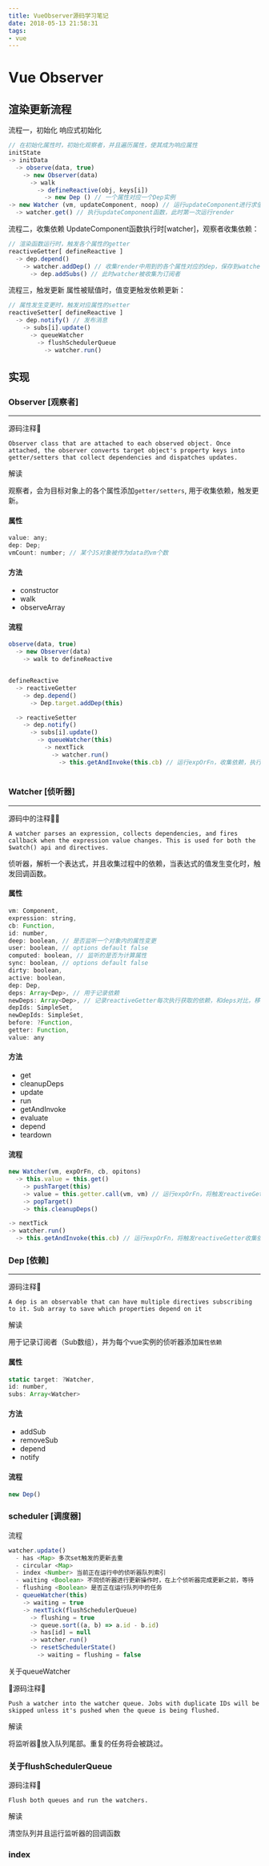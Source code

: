 ```yaml
---
title: VueObserver源码学习笔记
date: 2018-05-13 21:58:31
tags: 
- vue
---
```

# Vue Observer

## 渲染更新流程

流程一，初始化
响应式初始化

```javascript
// 在初始化属性时，初始化观察者，并且遍历属性，使其成为响应属性
initState
-> initData
  -> observe(data, true)
    -> new Observer(data)
      -> walk
        -> defineReactive(obj, keys[i])
          -> new Dep () // 一个属性对应一个Dep实例
-> new Watcher (vm, updateComponent, noop) // 运行updateComponent进行求值，updateComponent返回值始终为undefined，由依赖触发其更新
  -> watcher.get() // 执行updateComponent函数，此时第一次运行render
```

流程二，收集依赖
UpdateComponent函数执行时[watcher]，观察者收集依赖：

```javascript
// 渲染函数运行时，触发各个属性的getter
reactiveGetter[ defineReactive ]
  -> dep.depend()
    -> watcher.addDep() // 收集render中用到的各个属性对应的dep，保存到watcher.deps组数中
      -> dep.addSubs() // 此时watcher被收集为订阅者
```

流程三，触发更新
属性被赋值时，值变更触发依赖更新：

```javascript
// 属性发生变更时，触发对应属性的setter
reactiveSetter[ defineReactive ]
  -> dep.notify() // 发布消息
    -> subs[i].update()
      -> queueWatcher
        -> flushSchedulerQueue
          -> watcher.run()
```

## 实现

### Observer [观察者]

---
源码注释👹

`Observer class that are attached to each observed object. Once attached, the observer converts target object's property keys into getter/setters that collect dependencies and dispatches updates.`

解读

观察者，会为目标对象上的各个属性添加`getter/setters`, 用于收集依赖，触发更新。

#### 属性

```javascript
value: any;
dep: Dep;
vmCount: number; // 某个JS对象被作为data的vm个数
```

#### 方法

- constructor
- walk
- observeArray

#### 流程

```javascript
observe(data, true)
  -> new Observer(data)
    -> walk to defineReactive


defineReactive
  -> reactiveGetter
    -> dep.depend()
      -> Dep.target.addDep(this)

  -> reactiveSetter
    -> dep.notify()
      -> subs[i].update()
        -> queueWatcher(this)
          -> nextTick
            -> watcher.run()
              -> this.getAndInvoke(this.cb) // 运行expOrFn，收集依赖，执行$watch的回调
          
```

### Watcher [侦听器]

---
源码中的注释👹

`A watcher parses an expression, collects dependencies, and fires callback when the expression value changes. This is used for both the $watch() api and directives.`

侦听器，解析一个表达式，并且收集过程中的依赖，当表达式的值发生变化时，触发回调函数。

#### 属性

```javascript
vm: Component,
expression: string,
cb: Function,
id: number,
deep: boolean, // 是否监听一个对象内的属性变更
user: boolean, // options default false
computed: boolean, // 监听的是否为计算属性
sync: boolean, // options default false
dirty: boolean,
active: boolean,
dep: Dep,
deps: Array<Dep>, // 用于记录依赖
newDeps: Array<Dep>, // 记录reactiveGetter每次执行获取的依赖，和deps对比，移除不再需要的订阅器
depIds: SimpleSet,
newDepIds: SimpleSet,
before: ?Function,
getter: Function,
value: any
```

#### 方法

- get
- cleanupDeps
- update
- run
- getAndInvoke
- evaluate
- depend
- teardown

#### 流程

```javascript
new Watcher(vm, expOrFn, cb, opitons)
  -> this.value = this.get()
    -> pushTarget(this)
    -> value = this.getter.call(vm, vm) // 运行expOrFn，将触发reactiveGetter收集依赖    
    -> popTarget()
    -> this.cleanupDeps()

-> nextTick
-> watcher.run()
  -> this.getAndInvoke(this.cb) // 运行expOrFn，将触发reactiveGetter收集依赖 ，执行$watch的回调
```

### Dep [依赖]

---
源码注释👹

`A dep is an observable that can have multiple directives subscribing to it. Sub array to save which properties depend on it`

解读

用于记录订阅者（Sub数组），并为每个vue实例的侦听器添加`属性依赖`

#### 属性

```javascript
static target: ?Watcher,
id: number,
subs: Array<Watcher>
```

#### 方法

- addSub
- removeSub
- depend
- notify

#### 流程

```javascript
new Dep()
```

### scheduler [调度器]

流程

```javascript
watcher.update()
  - has <Map> 多次set触发的更新去重
  - circular <Map>
  - index <Number> 当前正在运行中的侦听器队列索引
  - waiting <Boolean> 不同侦听器进行更新操作时，在上个侦听器完成更新之前，等待
  - flushing <Boolean> 是否正在运行队列中的任务
  - queueWatcher(this)
    -> waiting = true
    -> nextTick(flushSchedulerQueue)
      -> flushing = true
      -> queue.sort((a, b) => a.id - b.id)
      -> has[id] = null
      -> watcher.run()
      -> resetSchedulerState()
        -> waiting = flushing = false
```

关于queueWatcher

源码注释👹

`Push a watcher into the watcher queue. Jobs with duplicate IDs will be skipped unless it's pushed when the queue is being flushed.`

解读

将监听器放入队列尾部。重复的任务将会被跳过。

### 关于flushSchedulerQueue

源码注释👹

`Flush both queues and run the watchers.`

解读

清空队列并且运行监听器的回调函数

### index

